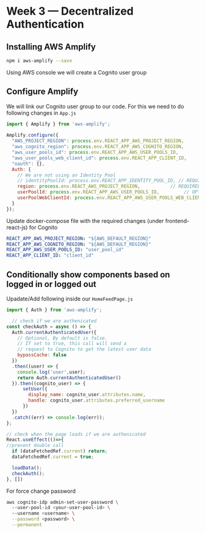 # Week 3 — Decentralized Authentication    
     
## Installing AWS Amplify    
    
```sh
npm i aws-amplify --save
```    
Using AWS console we will create a Cognito user group   
     
## Configure Amplify      
     
We will link our Cognito user group to our code. For this we need to do following changes in `App.js`     
     
```js
import { Amplify } from 'aws-amplify';    
    
Amplify.configure({
  "AWS_PROJECT_REGION": process.env.REACT_APP_AWS_PROJECT_REGION,
  "aws_cognito_region": process.env.REACT_APP_AWS_COGNITO_REGION,
  "aws_user_pools_id": process.env.REACT_APP_AWS_USER_POOLS_ID,
  "aws_user_pools_web_client_id": process.env.REACT_APP_CLIENT_ID,
  "oauth": {},
  Auth: {
    // We are not using an Identity Pool
    // identityPoolId: process.env.REACT_APP_IDENTITY_POOL_ID, // REQUIRED - Amazon Cognito Identity Pool ID
    region: process.env.REACT_AWS_PROJECT_REGION,           // REQUIRED - Amazon Cognito Region
    userPoolId: process.env.REACT_APP_AWS_USER_POOLS_ID,         // OPTIONAL - Amazon Cognito User Pool ID
    userPoolWebClientId: process.env.REACT_APP_AWS_USER_POOLS_WEB_CLIENT_ID,   // OPTIONAL - Amazon Cognito Web Client ID (26-char alphanumeric string)
  }
});   
```    
    
Update docker-compose file with the required changes (under frontend-react-js) for Cognito      
    
```yml
REACT_APP_AWS_PROJECT_REGION: "${AWS_DEFAULT_REGION}"
REACT_APP_AWS_COGNITO_REGION: "${AWS_DEFAULT_REGION}"
REACT_APP_AWS_USER_POOLS_ID: "user_pool_id"
REACT_APP_CLIENT_ID: "client_id"    
```    
     
## Conditionally show components based on logged in or logged out     
     
Upadate/Add following inside our `HomeFeedPage.js`   
    
```js
import { Auth } from 'aws-amplify';   

  // check if we are authenicated
const checkAuth = async () => {
  Auth.currentAuthenticatedUser({
    // Optional, By default is false. 
    // If set to true, this call will send a 
    // request to Cognito to get the latest user data
    bypassCache: false 
  })
  .then((user) => {
    console.log('user',user);
    return Auth.currentAuthenticatedUser()
  }).then((cognito_user) => {
      setUser({
        display_name: cognito_user.attributes.name,
        handle: cognito_user.attributes.preferred_username
      })
  })
  .catch((err) => console.log(err));
};

// check when the page loads if we are authenicated
React.useEffect(()=>{
//prevent double call
  if (dataFetchedRef.current) return;
  dataFetchedRef.current = true;

  loadData();
  checkAuth();
}, [])    
```      
     


For force change password    
```sh
aws cognito-idp admin-set-user-password \    
  --user-pool-id <your-user-pool-id> \    
  --username <username> \
  --password <password> \
  --permanent   
```
